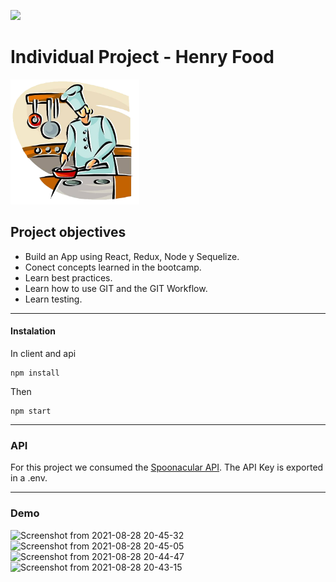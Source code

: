<p align='left'>
    <img src='https://static.wixstatic.com/media/85087f_0d84cbeaeb824fca8f7ff18d7c9eaafd~mv2.png/v1/fill/w_160,h_30,al_c,q_85,usm_0.66_1.00_0.01/Logo_completo_Color_1PNG.webp' </img>
</p>

# Individual Project - Henry Food

<p>
  <img height="200" src="./cooking.png" />
</p>

## Project objectives

- Build an App using React, Redux, Node y Sequelize.
- Conect concepts learned in the bootcamp.
- Learn best practices.
- Learn how to use GIT and the GIT Workflow.
- Learn testing.

---

#### Instalation

In client and api

```shell
npm install
```

Then

```shell
npm start
```
---

### API

For this project we consumed the [Spoonacular API](https://spoonacular.com/food-api/). The API Key is exported in a .env.

---

### Demo

![Screenshot from 2021-08-28 20-45-32](https://user-images.githubusercontent.com/64902444/131233674-86f532ab-c5db-4ae1-b42e-50f23c4bcf59.png)
![Screenshot from 2021-08-28 20-45-05](https://user-images.githubusercontent.com/64902444/131233676-d554d94b-cb22-4bc6-959e-cd5c5e7aad93.png)
![Screenshot from 2021-08-28 20-44-47](https://user-images.githubusercontent.com/64902444/131233678-e97d8b31-3eb5-480b-8b36-5b1e56797a49.png)
![Screenshot from 2021-08-28 20-43-15](https://user-images.githubusercontent.com/64902444/131233680-45c817df-6ede-4963-8e4d-2c9190f1de18.png)
